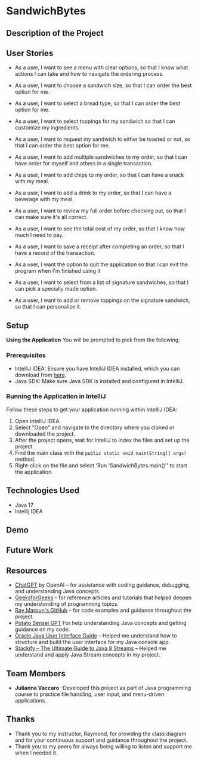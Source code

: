 # SandwichBytes

## Description of the Project



## User Stories

- As a user, I want to see a menu with clear options, so that I know what actions I can take and how to navigate the ordering process.

- As a user, I want to choose a sandwich size, so that I can order the best option for me.

- As a user, I want to select a bread type, so that I can order the best option for me.

- As a user, I want to select toppings for my sandwich so that I can customize my ingredients.

- As a user, I want to request my sandwich to either be toasted or not, so that I can order the best option for me.

- As a user, I want to add multiple sandwiches to my order, so that I can have order for myself and others in a single transaction.

- As a user, I want to add chips to my order, so that I can have a snack with my meal.

- As a user, I want to add a drink to my order, so that I can have a beverage with my meal.

- As a user, I want to review my full order before checking out, so that I can make sure it's all correct.

- As a user, I want to see the total cost of my order, so that I know how much I need to pay.

- As a user, I want to save a receipt after completing an order, so that I have a record of the transaction.

- As a user, I want the option to quit the application so that I can exit the program when I'm finished using it

- As a user, I want to select from a list of signature sandwiches, so that I can pick a specially made option.

- As a user, I want to add or remove toppings on the signature sandwich, so that I can personalize it.
## Setup
**Using the Application**
You will be prompted to pick from the following:



### Prerequisites

- IntelliJ IDEA: Ensure you have IntelliJ IDEA installed, which you can download from [here](https://www.jetbrains.com/idea/download/).
- Java SDK: Make sure Java SDK is installed and configured in IntelliJ.

### Running the Application in IntelliJ

Follow these steps to get your application running within IntelliJ IDEA:

1. Open IntelliJ IDEA.
2. Select "Open" and navigate to the directory where you cloned or downloaded the project.
3. After the project opens, wait for IntelliJ to index the files and set up the project.
4. Find the main class with the `public static void main(String[] args)` method.
5. Right-click on the file and select 'Run 'SandwichBytes.main()'' to start the application.

## Technologies Used

- Java 17
- Intellij IDEA

## Demo


## Future Work



## Resources

- [ChatGPT](https://openai.com/chatgpt) by OpenAI – for assistance with coding guidance, debugging, and understanding Java concepts.
- [GeeksforGeeks](https://www.geeksforgeeks.org/) – for reference articles and tutorials that helped deepen my understanding of programming topics.
- [Ray Maroun's GitHub](https://github.com/RayMaroun) – for code examples and guidance throughout the project.
- [Potato Sensei GPT](https://chatgpt.com/g/g-681d378b0c90819197b16e49abe384ec-potato-sensei) For help understanding Java concepts and getting guidance on my code.
- [Oracle Java User Interface Guide](https://www.oracle.com/java/technologies/jpl1-building-userinterface.html) – Helped me understand how to structure and build the user interface for my Java console app
- [Stackify – The Ultimate Guide to Java 8 Streams](https://stackify.com/streams-guide-java-8/) – Helped me understand and apply Java  Stream concepts in my project.
## Team Members


- **Julianna Vaccaro** -Developed this project as part of Java programming course to practice file handling, user input, and menu-driven applications.


## Thanks

- Thank you to my instructor, Raymond, for providing the class diagram and for your continuous support and guidance throughout the project.
- Thank you to my peers for always being willing to listen and support me when I needed it.
